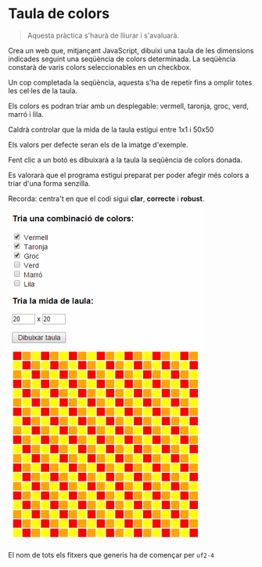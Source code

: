 Taula de colors
===================
> Aquesta pràctica s'haurà de lliurar i s'avaluarà.

Crea un web que, mitjançant JavaScript, dibuixi una taula de les dimensions indicades seguint una seqüència de colors determinada. La seqüència constarà de varis colors seleccionables en un checkbox. 

Un cop completada la seqüència, aquesta s'ha de repetir fins a omplir totes les cel·les de la taula.

Els colors es podran triar amb un desplegable: vermell, taronja, groc, verd, marró i lila.

Caldrà controlar que la mida de la taula estigui entre 1x1 i 50x50

Els valors per defecte seran els de la imatge d'exemple.

Fent clic a un botó es dibuixarà a la taula la seqüència de colors donada.

Es valorarà que el programa estigui preparat per poder afegir més colors a triar d'una forma senzilla.

Recorda: centra't en que el codi sigui **clar**, **correcte** i **robust**.

![Imatge d'exemple](img/TaulaDeColors.png)

El nom de tots els fitxers que generis ha de començar per `uf2-4`